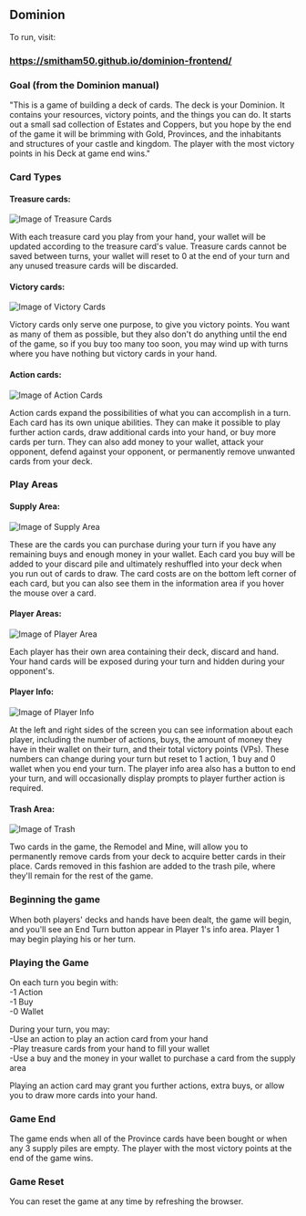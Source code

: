 ## Dominion

To run, visit:

### https://smitham50.github.io/dominion-frontend/

### Goal (from the Dominion manual)

"This is a game of building a deck of cards. The deck is your Dominion. It contains your resources, victory points, and the things you can do. It starts out a small sad collection of Estates and Coppers, but you hope by the end of the game it will be brimming with Gold, Provinces, and the inhabitants and structures of your castle and kingdom.
The player with the most victory points in his Deck at game end wins."

### Card Types

#### Treasure cards:
![Image of Treasure Cards](https://user-images.githubusercontent.com/48811326/64527112-13956100-d2d3-11e9-9dc5-e7a9b5970d80.png) <br>

With each treasure card you play from your hand, your wallet will be updated according to the treasure card's value. Treasure cards cannot be saved between turns, your wallet will reset to 0 at the end of your turn and any unused treasure cards will be discarded.

#### Victory cards:
![Image of Victory Cards](https://user-images.githubusercontent.com/48811326/64527146-29a32180-d2d3-11e9-8201-d87c95e3d0d2.png) <br>

Victory cards only serve one purpose, to give you victory points. You want as many of them as possible, but they also don't do anything until the end of the game, so if you buy too many too soon, you may wind up with turns where you have nothing but victory cards in your hand.

#### Action cards: 
![Image of Action Cards](https://user-images.githubusercontent.com/48811326/64531804-46912200-d2de-11e9-9f05-6a97a664a79b.png) <br>

Action cards expand the possibilities of what you can accomplish in a turn. Each card has its own unique abilities. They can make it possible to play further action cards, draw additional cards into your hand, or buy more cards per turn. They can also add money to your wallet, attack your opponent, defend against your opponent, or permanently remove unwanted cards from your deck.

### Play Areas
#### Supply Area:
![Image of Supply Area](https://user-images.githubusercontent.com/48811326/64527070-fcef0a00-d2d2-11e9-81b4-5486edf26eb2.png) <br>

These are the cards you can purchase during your turn if you have any remaining buys and enough money in your wallet. Each card you buy will be added to your discard pile and ultimately reshuffled into your deck when you run out of cards to draw. The card costs are on the bottom left corner of each card, but you can also see them in the information area if you hover the mouse over a card.

#### Player Areas:
![Image of Player Area](https://user-images.githubusercontent.com/48811326/64528490-a1268000-d2d6-11e9-9fa6-2f4a7bbc122b.png) <br>

Each player has their own area containing their deck, discard and hand. Your hand cards will be exposed during your turn and hidden during your opponent's.

#### Player Info:
![Image of Player Info](https://user-images.githubusercontent.com/48811326/64528564-c7e4b680-d2d6-11e9-8a1a-248df08c6c85.png) <br>

At the left and right sides of the screen you can see information about each player, including the number of actions, buys, the amount of money they have in their wallet on their turn, and their total victory points (VPs). These numbers can change during your turn but reset to 1 action, 1 buy and 0 wallet when you end your turn. The player info area also has a button to end your turn, and will occasionally display prompts to player further action is required.

#### Trash Area:
![Image of Trash](https://user-images.githubusercontent.com/48811326/64540539-616b9280-d2ee-11e9-9f71-d9b4fb8726e1.png) <br>

Two cards in the game, the Remodel and Mine, will allow you to permanently remove cards from your deck to acquire better cards in their place. Cards removed in this fashion are added to the trash pile, where they'll remain for the rest of the game.

### Beginning the game

When both players' decks and hands have been dealt, the game will begin, and you'll see an End Turn button appear in Player 1's info area. Player 1 may begin playing his or her turn.

### Playing the Game

On each turn you begin with: <br>
-1 Action <br>
-1 Buy <br>
-0 Wallet <br>

During your turn, you may: <br>
-Use an action to play an action card from your hand <br>
-Play treasure cards from your hand to fill your wallet <br>
-Use a buy and the money in your wallet to purchase a card from the supply area <br>

Playing an action card may grant you further actions, extra buys, or allow you to draw more cards into your hand.

### Game End

The game ends when all of the Province cards have been bought or when any 3 supply piles are empty. The player with the most victory points at the end of the game wins.

### Game Reset

You can reset the game at any time by refreshing the browser.
